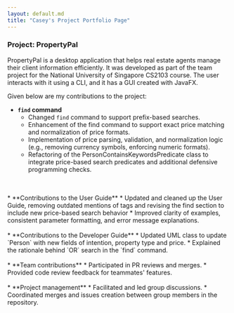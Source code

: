 ```yaml
---
layout: default.md
title: "Casey's Project Portfolio Page"
---
```


### Project: PropertyPal

PropertyPal is a desktop application that helps real estate agents manage their client information efficiently.
It was developed as part of the team project for the National University of Singapore CS2103 course. The user interacts with it using a CLI, and it has a GUI created with JavaFX.

Given below are my contributions to the project:
* **`find` command**
  * Changed `find` command to support prefix-based searches.
  * Enhancement of the find command to support exact price matching and normalization of price formats.
  * Implementation of price parsing, validation, and normalization logic (e.g., removing currency symbols, enforcing numeric formats).
  * Refactoring of the PersonContainsKeywordsPredicate class to integrate price-based search predicates and additional defensive programming checks.
<br>
<br>
* **Contributions to the User Guide**
  * Updated and cleaned up the User Guide, removing outdated mentions of tags and revising the find section to include new price-based search behavior
  * Improved clarity of examples, consistent parameter formatting, and error message explanations.
<br>
<br>
* **Contributions to the Developer Guide**
    * Updated UML class to update `Person` with new fields of intention, property type and price.
    * Explained the rationale behind `OR` search in the `find` command.
<br>
<br>
* **Team contributions**
    * Participated in PR reviews and merges.
    * Provided code review feedback for teammates' features.
<br>
<br>
* **Project management**
    * Facilitated and led group discussions.
    * Coordinated merges and issues creation between group members in the repository.
